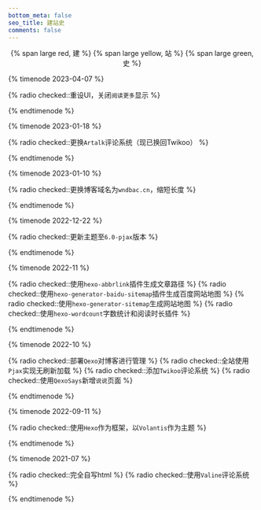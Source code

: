 ```yaml
---
bottom_meta: false
seo_title: 建站史
comments: false
---
```


<center>
{% span large red, 建 %}
{% span large yellow, 站 %}
{% span large green, 史 %}
</center>

{% timenode 2023-04-07 %}

{% radio checked::重设UI，关闭`阅读更多`显示 %}

{% endtimenode %}

{% timenode 2023-01-18 %}

{% radio checked::更换`Artalk`评论系统（现已换回Twikoo） %}

{% endtimenode %}

{% timenode 2023-01-10 %}

{% radio checked::更换博客域名为`wndbac.cn`，缩短长度 %}

{% endtimenode %}

{% timenode 2022-12-22 %}

{% radio checked::更新主题至`6.0-pjax`版本 %}

{% endtimenode %}

{% timenode 2022-11 %}

{% radio checked::使用`hexo-abbrlink`插件生成文章路径 %}
{% radio checked::使用`hexo-generator-baidu-sitemap`插件生成百度网站地图 %}
{% radio checked::使用`hexo-generator-sitemap`生成网站地图 %}
{% radio checked::使用`hexo-wordcount`字数统计和阅读时长插件 %}

{% endtimenode %}

{% timenode 2022-10 %}

{% radio checked::部署`Qexo`对博客进行管理 %}
{% radio checked::全站使用`Pjax`实现无刷新加载 %}
{% radio checked::添加`Twikoo`评论系统 %}
{% radio checked::使用`QexoSays`新增`说说`页面 %}

{% endtimenode %}

{% timenode 2022-09-11 %}

{% radio checked::使用`Hexo`作为框架，以`Volantis`作为主题 %}

{% endtimenode %}

{% timenode 2021-07 %}

{% radio checked::完全自写html %}
{% radio checked::使用`Valine`评论系统 %}

{% endtimenode %}
